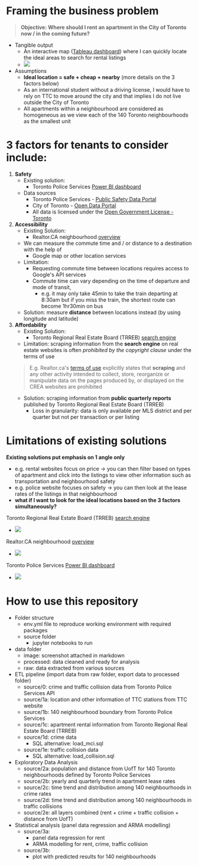 # Framing the business problem 
> **Objective: Where should I rent an apartment in the City of Toronto now / in the coming future?**
- Tangible output
  - An interactive map ([Tableau dashboard](https://public.tableau.com/app/profile/willkwl/viz/TTC_stations_area/Overview)) where I can quickly locate the ideal areas to search for rental listings 
  - <img src="../master/data/image/2022-08-01-22-04-46.png">
- Assumptions
  - **Ideal location = safe + cheap + nearby** (more details on the 3 factors below)
  - As an international student without a driving license, I would have to rely on TTC to move around the city and that implies I do not live outside the City of Toronto
  - All apartments within a neighbourhood are considered as homogeneous as we view each of the 140 Toronto neighbourhoods as the smallest unit

# 3 factors for tenants to consider include:
1. **Safety**
    - Existing solution:
        - Toronto Police Services [Power BI dashboard](https://app.powerbi.com/view?r=eyJrIjoiNTAwOTNkMTYtOWQwNS00Y2M3LWJkODAtNDU1NjNkZTg1YWVkIiwidCI6Ijg1MjljMjI1LWFjNDMtNDc0Yy04ZmI0LTBmNDA5NWFlOGQ1ZCIsImMiOjN9)
    - Data sources
        - Toronto Police Services - [Public Safety Data Portal](https://data.torontopolice.on.ca/)
        - City of Toronto - [Open Data Portal](https://open.toronto.ca/)
        - All data is licensed under the [Open Government License - Toronto](https://open.toronto.ca/open-data-license/)
2. **Accessibility**
    - Existing Solution:
        - Realtor.CA neighbourhood [overview](https://www.realtor.ca/)
    - We can measure the commute time and / or distance to a destination with the help of 
        - Google map or other location services
    - Limitation: 
        - Requesting commute time between locations requires access to Google's API services
        - Commute time can vary depending on the time of departure and mode of transit,
            - e.g. it may only take 45min to take the train departing at 8:30am but if you miss the train, the shortest route can become 1hr30min on bus
    - Solution: measure **distance** between locations instead (by using longitude and latitude)
3. **Affordability**
    - Existing Solution:
        - Toronto Regional Real Estate Board (TRREB) [search engine](https://onlistings.trreb.ca/searchlistings#search/d17c8105b8d19ca9a20f2d67/filters)
    - Limitation: scraping information from the **search engine** on real estate websites is often *prohibited by the copyright clause* under the terms of use
    > E.g. Realtor.ca's [terms of use](https://www.realtor.ca/terms-of-use) explicitly states that **scraping** and any other activity intended to collect, store, reorganize or manipulate data on the pages produced by, or displayed on the CREA websites are prohibited
    - Solution: scraping information from **public quarterly reports** published by Toronto Regional Real Estate Board (TRREB)
        - Loss in granularity: data is only available per MLS district and per quarter but not per transaction or per listing

# Limitations of existing solutions
**Existing solutions put emphasis on 1 angle only**
- e.g. rental websites focus on price -> you can then filter based on types of apartment and click into the listings to view other information such as transportation and neighbourhood safety
- e.g. police website focuses on safety -> you can then look at the lease rates of the listings in that neighbourhood
- **what if I want to look for the ideal locations based on the 3 factors simultaneously?**

Toronto Regional Real Estate Board (TRREB) [search engine](https://onlistings.trreb.ca/searchlistings#search/d17c8105b8d19ca9a20f2d67/filters)
- <img src='../master/data/image/2022-04-02-17-52-51.png'>
Realtor.CA neighbourhood [overview](https://www.realtor.ca/)
- <img src='../master/data/image/2022-04-02-17-54-06.png'>
Toronto Police Services [Power BI dashboard](https://app.powerbi.com/view?r=eyJrIjoiNTAwOTNkMTYtOWQwNS00Y2M3LWJkODAtNDU1NjNkZTg1YWVkIiwidCI6Ijg1MjljMjI1LWFjNDMtNDc0Yy04ZmI0LTBmNDA5NWFlOGQ1ZCIsImMiOjN9)
- <img src='../master/data/image/2022-04-02-17-54-34.png'>

# How to use this repository
- Folder structure
  - env.yml file to reproduce working environment with required packages
  - source folder
    - jupyter notebooks to run 
- data folder
  - image: screenshot attached in markdown
  - processed: data cleaned and ready for analysis
  - raw: data extracted from various sources
- ETL pipeline (import data from raw folder, export data to processed folder)
  - source/0: crime and traffic collision data from Toronto Police Services API
  - source/1a: location and other information of TTC stations from TTC website
  - source/1b: 140 neighbourhood boundary from Toronto Police Services
  - source/1c: apartment rental information from Toronto Regional Real Estate Board (TRREB)
  - source/1d: crime data 
    - SQL alternative: load_mci.sql
  - source/1e: traffic collision data
    - SQL alternative: load_collision.sql
- Exploratory Data Analysis
  - source/2a: population and distance from UofT for 140 Toronto neighbourhoods defined by Toronto Police Services
  - source/2b: yearly and quarterly trend in apartment lease rates
  - source/2c: time trend and distribution among 140 neighbourhoods in crime rates 
  - source/2d: time trend and distribution among 140 neighbourhoods in traffic collisions
  - source/2e: all layers combined (rent + crime + traffic collision + distance from UofT)
- Statistical analysis (panel data regression and ARMA modelling)
  - source/3a: 
    - panel data regression for rent
    - ARMA modelling for rent, crime, traffic collision
  - source/3b:
    - plot with predicted results for 140 neighbourhoods